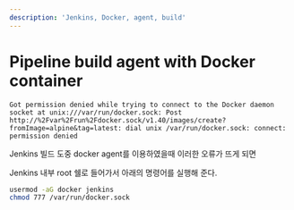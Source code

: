 ```yaml
---
description: 'Jenkins, Docker, agent, build'
---
```


# Pipeline build agent with Docker container

```
Got permission denied while trying to connect to the Docker daemon socket at unix:///var/run/docker.sock: Post http://%2Fvar%2Frun%2Fdocker.sock/v1.40/images/create?fromImage=alpine&tag=latest: dial unix /var/run/docker.sock: connect: permission denied
```

Jenkins 빌드 도중 docker agent를 이용하였을때 이러한 오류가 뜨게 되면 

Jenkins 내부 root 쉘로 들어가서 아래의 명령어를 실행해 준다.

```bash
usermod -aG docker jenkins
chmod 777 /var/run/docker.sock
```

